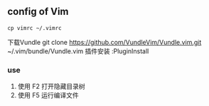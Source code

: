 ## config of Vim


	cp vimrc ~/.vimrc
下载Vundle
	git clone https://github.com/VundleVim/Vundle.vim.git ~/.vim/bundle/Vundle.vim
插件安装
	:PluginInstall

### use  

1. 使用 F2 打开隐藏目录树 
2. 使用 F5 运行编译文件
